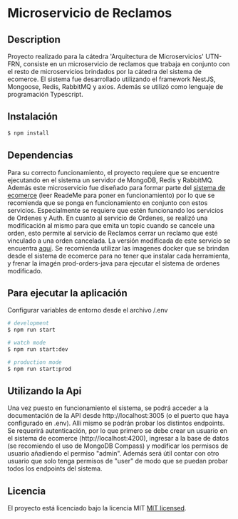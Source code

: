 # Microservicio de Reclamos

## Description

Proyecto realizado para la cátedra 'Arquitectura de Microservicios' UTN-FRN, consiste en un microservicio de reclamos que trabaja en conjunto con el resto de microservicios brindados por la cátedra del sistema de ecomerce. El sistema fue desarrollado utilizando el framework NestJS, Mongoose, Redis, RabbitMQ y axios. Además se utilizó como lenguaje de programación Typescript.

## Instalación

```bash
$ npm install
```

## Dependencias

Para su correcto funcionamiento, el proyecto requiere que se encuentre ejecutando en el sistema un servidor de MongoDB, Redis y RabbitMQ. Además este microservicio fue diseñado para formar parte del [sistema de ecomerce](https://github.com/nmarsollier/ecommerce) (leer ReadeMe para poner en funcionamiento) por lo que se recomienda que se ponga en funcionamiento en conjunto con estos servicios. Especialmente se requiere que estén funcionando los servicios de Ordenes y Auth. En cuanto al servicio de Ordenes, se realizó una modificación al mismo para que emita un topic cuando se cancele una orden, esto permite al servicio de Reclamos cerrar un reclamo que esté vinculado a una orden cancelada. La versión modificada de este servicio se encuentra [aquí](https://github.com/facuerbin/Microservicio_Ordenes_Java).
Se recomienda utilizar las imagenes docker que se brindan desde el sistema de ecomerce para no tener que instalar cada herramienta, y frenar la imagén prod-orders-java para ejecutar el sistema de ordenes modificado.


## Para ejecutar la aplicación

Configurar variables de entorno desde el archivo /.env

```bash
# development
$ npm run start

# watch mode
$ npm run start:dev

# production mode
$ npm run start:prod
```

## Utilizando la Api

Una vez puesto en funcionamiento el sistema, se podrá acceder a la documentación de la API desde http://localhost:3005 (o el puerto que haya configurado en .env). Allí mismo se podrán probar los distintos endpoints. Se requerirá autenticación, por lo que primero se debe crear un usuario en el sistema de ecomerce (http://localhost:4200), ingresar a la base de datos (se recomiendo el uso de MongoDB Compass) y modificar los permisos de usuario añadiendo el permiso "admin". Además será útil contar con otro usuario que solo tenga permisos de "user" de modo que se puedan probar todos los endpoints del sistema.

## Licencia

El proyecto está licenciado bajo la licencia MIT [MIT licensed](LICENSE).
